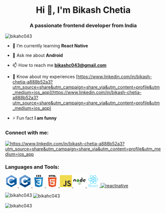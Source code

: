 <h1 align="center">Hi 👋, I'm Bikash Chetia</h1>
<h3 align="center">A passionate frontend developer from India</h3>

<p align="left"> <img src="https://komarev.com/ghpvc/?username=bikahc043&label=Profile%20views&color=0e75b6&style=flat" alt="bikahc043" /> </p>

- 🌱 I’m currently learning **React Native**

- 💬 Ask me about **Android**

- 📫 How to reach me **bikashc043@gmail.com**

- 📄 Know about my experiences [https://www.linkedin.com/in/bikash-chetia-a888b52a3?utm_source=share&utm_campaign=share_via&utm_content=profile&utm_medium=ios_app](https://www.linkedin.com/in/bikash-chetia-a888b52a3?utm_source=share&utm_campaign=share_via&utm_content=profile&utm_medium=ios_app)

- ⚡ Fun fact **I am funny**

<h3 align="left">Connect with me:</h3>
<p align="left">
<a href="https://linkedin.com/in/https://www.linkedin.com/in/bikash-chetia-a888b52a3?utm_source=share&utm_campaign=share_via&utm_content=profile&utm_medium=ios_app" target="blank"><img align="center" src="https://raw.githubusercontent.com/rahuldkjain/github-profile-readme-generator/master/src/images/icons/Social/linked-in-alt.svg" alt="https://www.linkedin.com/in/bikash-chetia-a888b52a3?utm_source=share&utm_campaign=share_via&utm_content=profile&utm_medium=ios_app" height="30" width="40" /></a>
</p>

<h3 align="left">Languages and Tools:</h3>
<p align="left"> <a href="https://www.cprogramming.com/" target="_blank" rel="noreferrer"> <img src="https://raw.githubusercontent.com/devicons/devicon/master/icons/c/c-original.svg" alt="c" width="40" height="40"/> </a> <a href="https://www.w3schools.com/cpp/" target="_blank" rel="noreferrer"> <img src="https://raw.githubusercontent.com/devicons/devicon/master/icons/cplusplus/cplusplus-original.svg" alt="cplusplus" width="40" height="40"/> </a> <a href="https://www.w3schools.com/css/" target="_blank" rel="noreferrer"> <img src="https://raw.githubusercontent.com/devicons/devicon/master/icons/css3/css3-original-wordmark.svg" alt="css3" width="40" height="40"/> </a> <a href="https://www.w3.org/html/" target="_blank" rel="noreferrer"> <img src="https://raw.githubusercontent.com/devicons/devicon/master/icons/html5/html5-original-wordmark.svg" alt="html5" width="40" height="40"/> </a> <a href="https://developer.mozilla.org/en-US/docs/Web/JavaScript" target="_blank" rel="noreferrer"> <img src="https://raw.githubusercontent.com/devicons/devicon/master/icons/javascript/javascript-original.svg" alt="javascript" width="40" height="40"/> </a> <a href="https://nodejs.org" target="_blank" rel="noreferrer"> <img src="https://raw.githubusercontent.com/devicons/devicon/master/icons/nodejs/nodejs-original-wordmark.svg" alt="nodejs" width="40" height="40"/> </a> <a href="https://reactjs.org/" target="_blank" rel="noreferrer"> <img src="https://raw.githubusercontent.com/devicons/devicon/master/icons/react/react-original-wordmark.svg" alt="react" width="40" height="40"/> </a> <a href="https://reactnative.dev/" target="_blank" rel="noreferrer"> <img src="https://reactnative.dev/img/header_logo.svg" alt="reactnative" width="40" height="40"/> </a> </p>

<p><img align="left" src="https://github-readme-stats.vercel.app/api/top-langs?username=bikahc043&show_icons=true&locale=en&layout=compact" alt="bikahc043" /></p>

<p>&nbsp;<img align="center" src="https://github-readme-stats.vercel.app/api?username=bikahc043&show_icons=true&locale=en" alt="bikahc043" /></p>

<p><img align="center" src="https://github-readme-streak-stats.herokuapp.com/?user=bikahc043&" alt="bikahc043" /></p>
